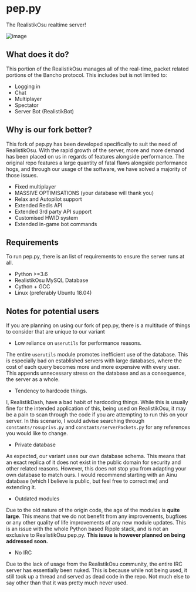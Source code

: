 # pep.py
The RealistikOsu realtime server!

![image](https://user-images.githubusercontent.com/36131887/118535385-4fd4c200-b742-11eb-8886-7ba8463b8d57.png)

## What does it do?
This portion of the RealistikOsu manages all of the real-time, packet related portions of the Bancho protocol. This includes but is not limited to:
- Logging in
- Chat
- Multiplayer
- Spectator
- Server Bot (RealistikBot)

## Why is our fork better?
This fork of pep.py has been developed specifically to suit the need of RealistikOsu. With the rapid growth of the server, more and more demand has been placed on us in regards of features alongside performance. The original repo features a large quantity of fatal flaws alongside performance hogs, and through our usage of the software, we have solved a majority of those issues.

- Fixed multiplayer
- MASSIVE OPTIMISATIONS (your database will thank you)
- Relax and Autopilot support
- Extended Redis API
- Extended 3rd party API support
- Customised HWID system
- Extended in-game bot commands

## Requirements
To run pep.py, there is an list of requirements to ensure the server runs at all.
- Python >=3.6
- RealistikOsu MySQL Database
- Cython + GCC
- Linux (preferably Ubuntu 18.04)

## Notes for potential users
If you are planning on using our fork of pep.py, there is a multitude of things to consider that are unique to our variant
- Low reliance on `userutils` for performance reasons.

The entire `userutils` module promotes inefficient use of the database. This is especially bad on established servers with large 
databases, where the cost of each query becomes more and more expensive with every user. This appends unnecessary stress on the 
database and as a consequence, the server as a whole.
- Tendency to hardcode things.

I, RealistikDash, have a bad habit of hardcoding things. While this is usually fine for the intended application of this, being used 
on RealistikOsu, it may be a pain to scan through the code if you are attempting to run this on your server. In this scenario, I would 
advise searching through `constants/rosuprivs.py` and `constants/serverPackets.py` for any references you would like to change.
- Private database

As expected, our variant uses our own database schema. This means that an exact replica of it does not exist in the public domain for 
security and other related reasons. However, this does not stop you from adapting your own database to match ours. I would recommend 
starting with an Ainu database (which I believe is public, but feel free to correct me) and extending it.
- Outdated modules

Due to the old nature of the origin code, the age of the modules is **quite large**. This means that we do not benefit from any improvements,
bugfixes or any other quality of life improvements of any new module updates. This is an issue with the whole Python based Ripple stack, and is 
not an exclusive to RealistikOsu pep.py. **This issue is however planned on being addressed soon.**
- No IRC

Due to the lack of usage from the RealistikOsu community, the entire IRC server has essentially been nuked. This is because while not being used, it
still took up a thread and served as dead code in the repo. Not much else to say other than that it was pretty much never used.
